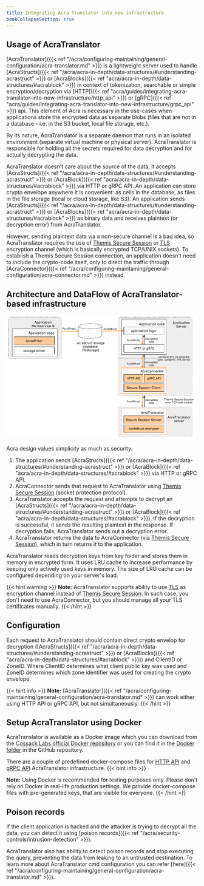 ```yaml
---
title: Integrating Acra Translator into new infrastructure
bookCollapseSection: true
---
```


## Usage of AcraTranslator

[AcraTranslator]({{< ref "/acra/configuring-maintaining/general-configuration/acra-translator.md" >}}) is a lightweight server used to handle [AcraStructs]({{< ref "/acra/acra-in-depth/data-structures/#understanding-acrastruct" >}}) or [AcraBlocks]({{< ref "acra/acra-in-depth/data-structures/#acrablock" >}}) in context of tokenization, searchable or simple encryption/decryption via [HTTP]({{< ref "acra/guides/integrating-acra-translator-into-new-infrastructure/http_api" >}}) or [gRPC]({{< ref "acra/guides/integrating-acra-translator-into-new-infrastructure/grpc_api" >}}) api. 
This element of Acra is necessary in the use-cases when applications store the encrypted data as separate blobs (files that are not in a database - i.e. in the S3 bucket, local file storage, etc.).

By its nature, AcraTranslator is a separate daemon that runs in an isolated environment (separate virtual machine or physical server). AcraTranslator is responsible for holding all the secrets required for data decryption and for actually decrypting the data.

AcraTranslator doesn't care about the source of the data, it accepts [AcraStructs]({{< ref "/acra/acra-in-depth/data-structures/#understanding-acrastruct" >}}) or [AcraBlock]({{< ref "acra/acra-in-depth/data-structures/#acrablock" >}}) via HTTP or gRPC API. An application can store crypto envelope anywhere it is convenient: as cells in the database, as files in the file storage (local or cloud storage, like S3). 
An application sends [AcraStructs]({{< ref "/acra/acra-in-depth/data-structures/#understanding-acrastruct" >}}) or [AcraBlocks]({{< ref "acra/acra-in-depth/data-structures/#acrablock" >}}) as binary data and receives plaintext (or decryption error) from AcraTranslator.

However, sending plaintext data via a non-secure channel is a bad idea, so AcraTranslator requires the use of [Themis Secure Session](/themis/crypto-theory/cryptosystems/secure-session/) or [TLS](/acra/configuring-maintaining/general-configuration/acra-translator/#tls) encryption channel (which is basically encrypted TCP/UNIX sockets). 
To establish a Themis Secure Session connection, an application doesn't need to include the crypto-code itself, only to direct the traffic through [AcraConnector]({{< ref "/acra/configuring-maintaining/general-configuration/acra-connector.md" >}}) instead.



## Architecture and DataFlow of AcraTranslator-based infrastructure

![](/files/data-flow/acra-archi-translator-writer.png)

Acra design values simplicity as much as security.

1. The application sends [AcraStructs]({{< ref "/acra/acra-in-depth/data-structures/#understanding-acrastruct" >}}) or [AcraBlock]({{< ref "acra/acra-in-depth/data-structures/#acrablock" >}}) via HTTP or gRPC API.
2. AcraConnector sends that request to AcraTranslator using [Themis Secure Session](/themis/crypto-theory/cryptosystems/secure-session/) (socket protection protocol).
3. AcraTranslator accepts the request and attempts to decrypt an [AcraStructs]({{< ref "/acra/acra-in-depth/data-structures/#understanding-acrastruct" >}}) or [AcraBlock]({{< ref "acra/acra-in-depth/data-structures/#acrablock" >}}). If the decryption is successful, it sends the resulting plaintext in the response. If decryption fails, AcraTranslator sends out a decryption error.
4. AcraTranslator returns the data to AcraConnector (via [Themis Secure Session](/themis/crypto-theory/cryptosystems/secure-session/)), which in turn returns it to the application.

AcraTranslator reads decryption keys from key folder and stores them in memory in encrypted form. It uses LRU cache to increase performance by keeping only actively used keys in memory. The size of LRU cache can be configured depending on your server's load.

{{< hint warning >}}
**Note:**
AcraTranslator supports ability to use [TLS](/acra/configuring-maintaining/general-configuration/acra-translator/#tls) as encryption channel instead of [Themis Secure Session](/themis/crypto-theory/cryptosystems/secure-session/). In such case, you don't need to use AcraConnector, but you should manage all your TLS certificates manually.
{{< /hint >}}


## Configuration

Each request to AcraTranslator should contain direct crypto envelop for decryption ([AcraStructs]({{< ref "/acra/acra-in-depth/data-structures/#understanding-acrastruct" >}}) or [AcraBlocks]({{< ref "acra/acra-in-depth/data-structures/#acrablock" >}}))
and ClientID or ZoneID. Where ClientID determines what client public key was used and ZoneID determines which zone identifier was used for creating the crypto envelope.

{{< hint info >}}
**Note:**
[AcraTranslator]({{< ref "/acra/configuring-maintaining/general-configuration/acra-translator.md" >}}) can work either using HTTP API or gRPC API, but not simultaneously.
{{< /hint >}}


## Setup AcraTranslator using Docker

AcraTranslator is available as a Docker image which you can download from the [Cossack Labs official Docker repository](https://github.com/cossacklabs/acra/tree/master/docker) or you can find it in the [Docker folder](https://github.com/cossacklabs/acra-Q12021/tree/master/docker) in the GitHub repository.

There are a couple of predefined docker-compose files for [HTTP API](https://github.com/cossacklabs/acra-Q12021/blob/master/docker/docker-compose.translator-ssession-connector-http.yml) and [gRPC API](https://github.com/cossacklabs/acra-Q12021/blob/master/docker/docker-compose.translator-ssession-connector-grpc.yml) AcraTranslator infrastructure.
{{< hint info >}}

**Note:**
Using Docker is recommended for testing purposes only. Please don't rely on Docker in real-life production settings. We provide docker-compose files with pre-generated keys, that are visible for everyone.
{{< /hint >}}



## Poison records

If the client application is hacked and the attacker is trying to decrypt all the data, you can detect it using [poison records]({{< ref "/acra/security-controls/intrusion-detection" >}}).

AcraTranslator also has ability to detect poison records and stop executing the query, preventing the data from leaking to an untrusted destination. 
To learn more about AcraTranslator cmd configuration you can refer [here]({{< ref "/acra/configuring-maintaining/general-configuration/acra-translator.md" >}}).



